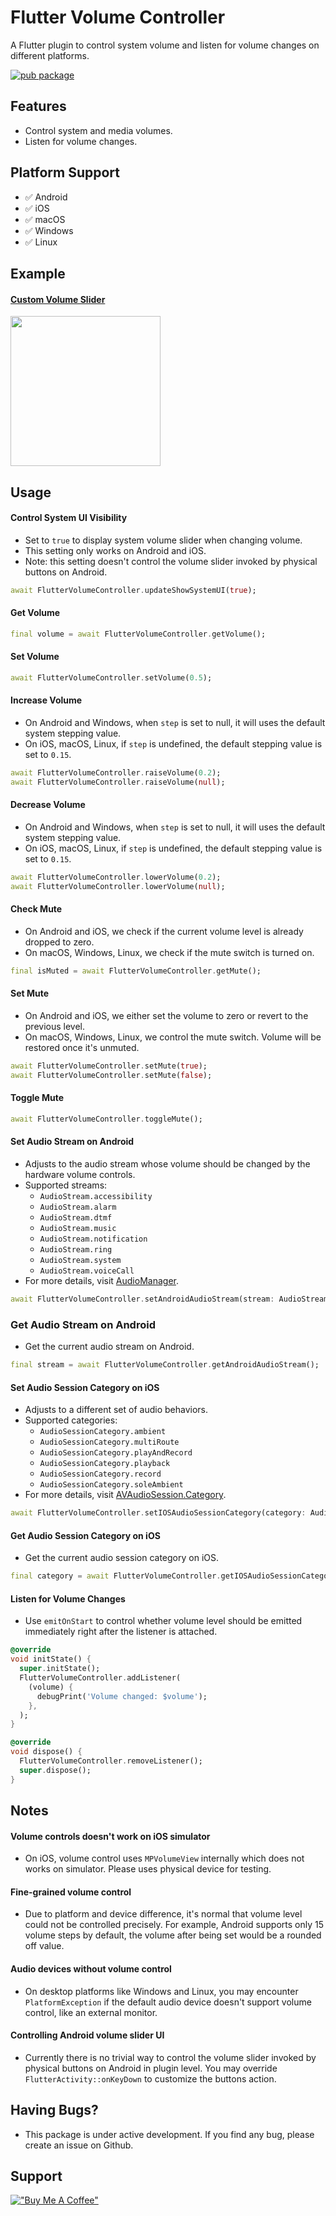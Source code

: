 # Flutter Volume Controller

A Flutter plugin to control system volume and listen for volume changes on different platforms.

[![pub package](https://img.shields.io/pub/v/flutter_volume_controller.svg)](https://pub.dev/packages/flutter_volume_controller)


## Features

- Control system and media volumes.
- Listen for volume changes.

## Platform Support

- ✅ Android
- ✅ iOS
- ✅ macOS
- ✅ Windows
- ✅ Linux

## Example

#### [Custom Volume Slider](example/lib/volume_slider_example.dart)
<img src="https://raw.githubusercontent.com/yosemiteyss/flutter_volume_controller/main/screenshot/volume-slider-example.gif" width="240" height="auto"/>

## Usage

#### Control System UI Visibility
- Set to `true` to display system volume slider when changing volume.
- This setting only works on Android and iOS.
- Note: this setting doesn't control the volume slider invoked by physical buttons on Android.
```dart
await FlutterVolumeController.updateShowSystemUI(true);
```

#### Get Volume
```dart
final volume = await FlutterVolumeController.getVolume();
```

#### Set Volume
```dart
await FlutterVolumeController.setVolume(0.5);
```

#### Increase Volume
- On Android and Windows, when `step` is set to null, it will uses the default system stepping
  value.
- On iOS, macOS, Linux, if `step` is undefined, the default stepping value is set to `0.15`.

```dart
await FlutterVolumeController.raiseVolume(0.2);
await FlutterVolumeController.raiseVolume(null);
```

#### Decrease Volume
- On Android and Windows, when `step` is set to null, it will uses the default system stepping
  value.
- On iOS, macOS, Linux, if `step` is undefined, the default stepping value is set to `0.15`.

```dart
await FlutterVolumeController.lowerVolume(0.2);
await FlutterVolumeController.lowerVolume(null);
```

#### Check Mute
- On Android and iOS, we check if the current volume level is already dropped to zero.
- On macOS, Windows, Linux, we check if the mute switch is turned on.

```dart
final isMuted = await FlutterVolumeController.getMute();
```

#### Set Mute
- On Android and iOS, we either set the volume to zero or revert to the previous level.
- On macOS, Windows, Linux, we control the mute switch. Volume will be restored once it's unmuted.

```dart
await FlutterVolumeController.setMute(true);
await FlutterVolumeController.setMute(false);
```

#### Toggle Mute

```dart
await FlutterVolumeController.toggleMute();
```

#### Set Audio Stream on Android
- Adjusts to the audio stream whose volume should be changed by the hardware volume controls.
- Supported streams:
  - `AudioStream.accessibility`
  - `AudioStream.alarm`
  - `AudioStream.dtmf`
  - `AudioStream.music`
  - `AudioStream.notification`
  - `AudioStream.ring`
  - `AudioStream.system`
  - `AudioStream.voiceCall`
- For more details, visit [AudioManager](https://developer.android.com/reference/android/media/AudioManager).

```dart
await FlutterVolumeController.setAndroidAudioStream(stream: AudioStream.system);
```

### Get Audio Stream on Android
- Get the current audio stream on Android.

```dart
final stream = await FlutterVolumeController.getAndroidAudioStream();
```

#### Set Audio Session Category on iOS
- Adjusts to a different set of audio behaviors.
- Supported categories: 
  - `AudioSessionCategory.ambient`
  - `AudioSessionCategory.multiRoute`
  - `AudioSessionCategory.playAndRecord`
  - `AudioSessionCategory.playback`
  - `AudioSessionCategory.record`
  - `AudioSessionCategory.soleAmbient`
- For more details,
  visit [AVAudioSession.Category](https://developer.apple.com/documentation/avfaudio/avaudiosession/category).

```dart
await FlutterVolumeController.setIOSAudioSessionCategory(category: AudioSessionCategory.playback);
```

#### Get Audio Session Category on iOS
- Get the current audio session category on iOS.

```dart
final category = await FlutterVolumeController.getIOSAudioSessionCategory();
```

#### Listen for Volume Changes
- Use `emitOnStart` to control whether volume level should be emitted immediately right after the
  listener is attached.

```dart
@override
void initState() {
  super.initState();
  FlutterVolumeController.addListener(
    (volume) {
      debugPrint('Volume changed: $volume');
    },
  );
}

@override
void dispose() {
  FlutterVolumeController.removeListener();
  super.dispose();
}
```

## Notes

#### Volume controls doesn't work on iOS simulator
- On iOS, volume control uses `MPVolumeView` internally which does not works on simulator. Please uses physical
device for testing.

#### Fine-grained volume control
- Due to platform and device difference, it's normal that volume level could not be controlled
  precisely.
  For example, Android supports only 15 volume steps by default, the volume after being set would be
  a rounded off value.

#### Audio devices without volume control
- On desktop platforms like Windows and Linux, you may encounter `PlatformException` if the default 
  audio device doesn't support volume control, like an external monitor.

#### Controlling Android volume slider UI
- Currently there is no trivial way to control the volume slider invoked by physical buttons on
  Android in plugin level. You may override `FlutterActivity::onKeyDown` to customize the buttons action.

## Having Bugs?
- This package is under active development. If you find any bug, please create an issue on Github.

## Support
[!["Buy Me A Coffee"](https://www.buymeacoffee.com/assets/img/guidelines/download-assets-sm-1.svg)](https://buymeacoffee.com/yosemiteyss)